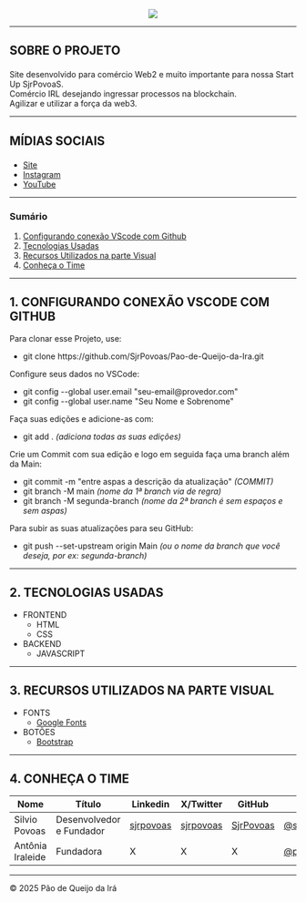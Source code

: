 <p align="center">
  <img src="https://blogger.googleusercontent.com/img/b/R29vZ2xl/AVvXsEhskIML5HXxxY0UAcf2GeTAqRn0MAV9YF-dDp6xE8XPRBUk__edBmsG4rRLp_urBinyLqgdejGcrnQghmAhyphenhyphenYSW28UBn0gSljmj0IZvgTP4HHWYCQgqDSL4WBaC9BUu4rEv7nhi1HePkEk6_EcQpssp-WQYhppXH3AmvzmZzzOseSvkSstrGLHbpFqEpuk/s320-rw/FireShot%20Capture%20004%20-%20P%C3%A3o%20de%20Queijo%20da%20Ir%C3%A1%20-%20%5Bpao-de-queijo-da-ira.vercel.app%5D.png">
</p>

---
## <p>SOBRE O PROJETO</p>
<p>Site desenvolvido para comércio Web2 e muito importante para nossa Start Up SjrPovoaS.<br>
Comércio IRL desejando ingressar processos na blockchain. <br>
Agilizar e utilizar a força da web3. </p>

---
## <p>MÍDIAS SOCIAIS</p>
- [Site](https://pao-de-queijo-da-ira.vercel.app/)
- [Instagram](https://www.instagram.com/pao.de.queijo.da.ira/)
- [YouTube](https://www.youtube.com/@paodequeijodaira/)

---
 ### Sumário

1. [Configurando conexão VScode com Github](https://github.com/SjrPovoas/Cafe-com-Povoas/#1-configurando-conexao-vscode-com-github)
2. [Tecnologias Usadas](https://github.com/SjrPovoas/Cafe-com-Povoas/#2-tecnologias-usadas)
3. [Recursos Utilizados na parte Visual](https://github.com/SjrPovoas/Cafe-com-Povoas/#3-recursos-utilizados-na-parte-visual)
4. [Conheça o Time](https://github.com/SjrPovoas/Cafe-com-Povoas/#4-conheca-o-time)

---
 ## 1. CONFIGURANDO CONEXÃO VSCODE COM GITHUB

<p>Para clonar esse Projeto, use:</p>
<ul>
  <li>git clone https://github.com/SjrPovoas/Pao-de-Queijo-da-Ira.git</li>
</ul>

<p>Configure seus dados no VSCode:</p>
<ul>
  <li>git config --global user.email "seu-email@provedor.com"</li>
  <li>git config --global user.name "Seu Nome e Sobrenome"</li>
</ul>

<p>Faça suas edições e adicione-as com:</p>
<ul>
  <li>git add . <i>(adiciona todas as suas edições)</i></li>
</ul>

<p>Crie um Commit com sua edição e logo em seguida faça uma branch além da Main:</p>
<ul>
  <li>git commit -m "entre aspas a descrição da atualização" <i>(COMMIT)</i></li>
  <li>git branch -M main <i>(nome da 1ª branch via de regra)</i></li>
  <li>git branch -M segunda-branch <i>(nome da 2ª branch é sem espaços e sem aspas)</i></li>
</ul>
<p>Para subir as suas atualizações para seu GitHub:</p>
<ul>
  <li>git push --set-upstream origin Main <i>(ou o nome da branch que você deseja, por ex: segunda-branch)</i></li>
</ul>

---
## 2. TECNOLOGIAS USADAS

- FRONTEND
  - HTML
  - CSS
- BACKEND
  - JAVASCRIPT

---
## 3. RECURSOS UTILIZADOS NA PARTE VISUAL

- FONTS
  - [Google Fonts](https://fonts.google.com/)
- BOTÕES
  - [Bootstrap](https://icons.getbootstrap.com/)

---
## 4. CONHEÇA O TIME

Nome | Título | Linkedin | X/Twitter | GitHub | Instagram
---|---|---|---|---|---
Silvio Povoas | Desenvolvedor e Fundador | [sjrpovoas](https://www.linkedin.com/in/sjrpovoas) | [sjrpovoas](https://www.x.com/sjrpovoas) | [SjrPovoas](https://github.com/SjrPovoas) | [@silviopovoasjunior](https://www.instagram.com/silviopovoasjunior)
Antônia Iraleide | Fundadora | X | X | X | [@pao.de.queijo.da.ira](https://www.instagram.com/pao.de.queijo.da.ira)
***

&COPY; 2025 Pão de Queijo da Irá
